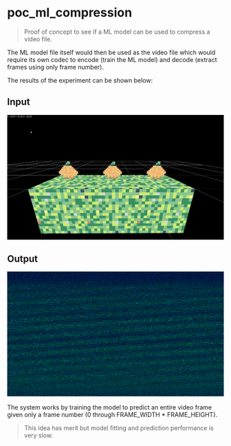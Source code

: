 # poc_ml_compression

> Proof of concept to see if a ML model can be used to compress a video file.

The ML model file itself would then be used as the video file which would
require its own codec to encode (train the ML model) and decode (extract frames
using only frame number).

The results of the experiment can be shown below:

## Input

<img src="training/frame0.png">

## Output

<img src="frames/output-0.png">

The system works by training the model to predict an entire video frame given
only a frame number (0 through FRAME_WIDTH * FRAME_HEIGHT).

> This idea has merit but model fitting and prediction performance is very slow.

